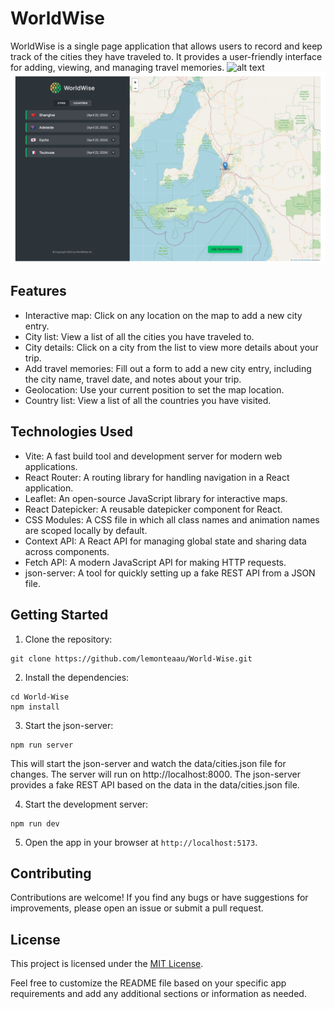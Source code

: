# WorldWise

WorldWise is a single page application that allows users to record and keep track of the cities they have traveled to. It provides a user-friendly interface for adding, viewing, and managing travel memories.
![alt text](image-1.png)
![alt text](image.png)

## Features

- Interactive map: Click on any location on the map to add a new city entry.
- City list: View a list of all the cities you have traveled to.
- City details: Click on a city from the list to view more details about your trip.
- Add travel memories: Fill out a form to add a new city entry, including the city name, travel date, and notes about your trip.
- Geolocation: Use your current position to set the map location.
- Country list: View a list of all the countries you have visited.

## Technologies Used

- Vite: A fast build tool and development server for modern web applications.
- React Router: A routing library for handling navigation in a React application.
- Leaflet: An open-source JavaScript library for interactive maps.
- React Datepicker: A reusable datepicker component for React.
- CSS Modules: A CSS file in which all class names and animation names are scoped locally by default.
- Context API: A React API for managing global state and sharing data across components.
- Fetch API: A modern JavaScript API for making HTTP requests.
- json-server: A tool for quickly setting up a fake REST API from a JSON file.

## Getting Started

1. Clone the repository:

```
git clone https://github.com/lemonteaau/World-Wise.git
```

2. Install the dependencies:

```
cd World-Wise
npm install
```

3. Start the json-server:

```
npm run server
```

This will start the json-server and watch the data/cities.json file for changes. The server will run on http://localhost:8000. The json-server provides a fake REST API based on the data in the data/cities.json file.

4. Start the development server:

```
npm run dev
```

5. Open the app in your browser at `http://localhost:5173`.

## Contributing

Contributions are welcome! If you find any bugs or have suggestions for improvements, please open an issue or submit a pull request.

## License

This project is licensed under the [MIT License](LICENSE).

Feel free to customize the README file based on your specific app requirements and add any additional sections or information as needed.
